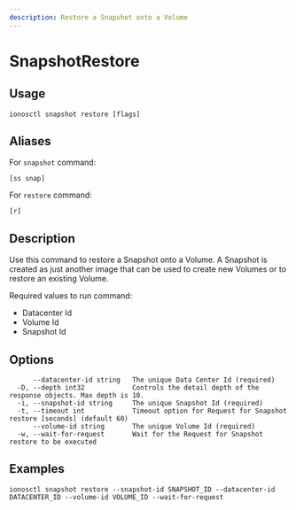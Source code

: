 ```yaml
---
description: Restore a Snapshot onto a Volume
---
```


# SnapshotRestore

## Usage

```text
ionosctl snapshot restore [flags]
```

## Aliases

For `snapshot` command:

```text
[ss snap]
```

For `restore` command:

```text
[r]
```

## Description

Use this command to restore a Snapshot onto a Volume. A Snapshot is created as just another image that can be used to create new Volumes or to restore an existing Volume.

Required values to run command:

* Datacenter Id
* Volume Id
* Snapshot Id

## Options

```text
      --datacenter-id string   The unique Data Center Id (required)
  -D, --depth int32            Controls the detail depth of the response objects. Max depth is 10.
  -i, --snapshot-id string     The unique Snapshot Id (required)
  -t, --timeout int            Timeout option for Request for Snapshot restore [seconds] (default 60)
      --volume-id string       The unique Volume Id (required)
  -w, --wait-for-request       Wait for the Request for Snapshot restore to be executed
```

## Examples

```text
ionosctl snapshot restore --snapshot-id SNAPSHOT_ID --datacenter-id DATACENTER_ID --volume-id VOLUME_ID --wait-for-request
```

